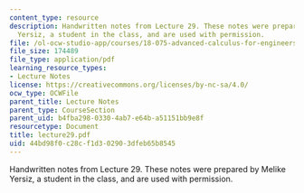 ```yaml
---
content_type: resource
description: Handwritten notes from Lecture 29. These notes were prepared by Melike
  Yersiz, a student in the class, and are used with permission.
file: /ol-ocw-studio-app/courses/18-075-advanced-calculus-for-engineers-fall-2004/44bd98f0c28cf1d302903dfeb65b8545_lecture29.pdf
file_size: 174489
file_type: application/pdf
learning_resource_types:
- Lecture Notes
license: https://creativecommons.org/licenses/by-nc-sa/4.0/
ocw_type: OCWFile
parent_title: Lecture Notes
parent_type: CourseSection
parent_uid: b4fba298-0330-4ab7-e64b-a51151bb9e8f
resourcetype: Document
title: lecture29.pdf
uid: 44bd98f0-c28c-f1d3-0290-3dfeb65b8545
---
```

Handwritten notes from Lecture 29. These notes were prepared by Melike Yersiz, a student in the class, and are used with permission.